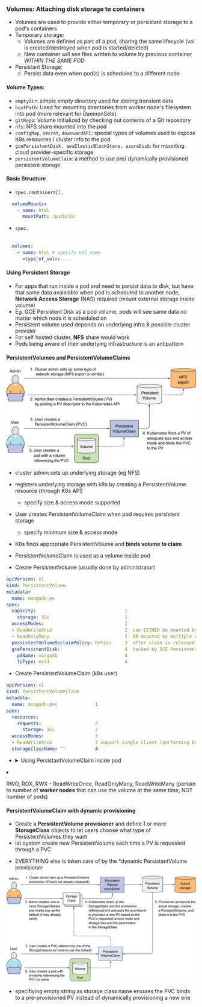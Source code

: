 ### Volumes: Attaching disk storage to containers
- Volumes are used to provide either temporary or persistant storage to a pod's containers
- Temporary storage:
  - Volumes are defined as part of a pod, sharing the same lifecycle (vol is created/destroyed when pod is started/deleted)
  - New container will see files written to volume by previous container *WITHIN THE SAME POD*
- Persistant Storage:
  - Persist data even when pod(s) is scheduled to a different node

#### Volume Types:
- `emptyDir`: simple empty directory used for storing transient data
- `hostPath`: Used for mounting directories from worker node's filesystem into pod (more relevant for DaemonSets)
- `gitRepo`: Volume initialized by checking out contents of a Git repository
- `nfs`: NFS share mounted into the pod
- `configMap`, `secret`, `downwardAPI`: special types of volumes used to expose K8s resources / cluster info to the pod
- `gcePersistentDisk, awsElasticBlockStore, azureDisk`: for mounting cloud provider-specific storage
- `persistentVolumeClaim`: a method to use pre/ dynamically provisioned persistent storage

#### Basic Structure
- `spec.containers[].`
```yaml
  volumeMounts:
    - name: html
      mountPath: /path/dir
```
- `spec.`
```yaml

  volumes:
    - name: html # specify vol name
      <type_of_vol>: ...
```

#### Using Persistent Storage
* For apps that run inside a pod and need to persist data to disk, but have that same data avaialable when pod is scheduled 
  to another node, **Network Access Storage** (NAS) required (mount external storage inside volume)
* Eg. GCE Persistent Disk as a pod volume, pods will see same data no matter which node it is scheduled on
* Persistent volume used depends on underlying infra & possible cluster provider
* For self hosted cluster, **NFS** share would work
* Pods being aware of their underlying infrastructure is an antipattern

#### PersistentVolumes and PersistentVolumeClaims
![Pv & PVCs][fig_6_6]
* cluster admin sets up underlying storage (eg NFS) 
* registers underlying storage with k8s by creating a PersistentVolume resource (through K8s API)
  * specify size & access mode supported
* User creates PersistentVolumeClaim when pod requires persistent storage
  * specify minimum size & access mode
* K8s finds appropriate PersistentVolume and **binds volume to claim**
* PersistentVolumeClaim is used as a volume inside pod

* Create PersistentVolume (usually done by administrator)
```yaml
apiVersion: v1
kind: PersistentVolume
metadata:
  name: mongodb-pv
spec:
  capacity:                                 1
    storage: 1Gi                            1
  accessModes:                              2  
  - ReadWriteOnce                           2  can EITHER be mounted by single client for reading and writing
  - ReadOnlyMany                            2  OR mounted by multiple clients for reading only 
  persistentVolumeReclaimPolicy: Retain     3  after claim is released, PersistentVolume should not be erased/deleted
  gcePersistentDisk:                        4  backed by GCE Persistent Disk
    pdName: mongodb                         4
    fsType: ext4                            4
```

* Create PersistentVolumeClaim (k8s user)
```yaml
apiVersion: v1
kind: PersistentVolumeClaim
metadata:
  name: mongodb-pvc              1
spec:
  resources:
    requests:                    2
      storage: 1Gi               2
  accessModes:                   3
  - ReadWriteOnce                3 support single client (performing both read and writes)
  storageClassName: ""           4
```

* <details><summary>Using PersistantVolumeClaim inside pod</summary>
  
  - Best way to attach persistant storage to a pod is to only create the `PersistentVolumeClaim` as a `spec.volumes` and **mount** volume in `spec.containers[].volumeMounts`
  - PersistentVolumeClaim
    ```yaml
    apiVersion: v1
    kind: PersistentVolumeClaim
    metadata:
      name: my-persistent-vol-claim
    spec:
      resources:
        requests:
          storage: 1Gi
      accessModes:
        - ReadWriteOnce
    ```
  - Use PersistentVolumeClaim in Pod (cluster will dynamically provision PersistentVolume and underlying storage)
      ```yaml
      apiVersion: v1
      kind: Pod
      metadata:
        name: mongodb
      spec:
        containers:
          - name: mongo
            image: mongodb
            volumeMounts:
              - name: mongodb-vol
                mountPath: /data/db
        volumes:
          - name: mongodb-vol
            persistentVolumeClaim:
              claimName: my-persistent-vol-claim

      ```
    </details>

* RWO, ROX, RWX - ReadWriteOnce, ReadOnlyMany, ReadWriteMany (pertain to number of **worker nodes** that can use the volume 
at the same time, NOT number of pods)

#### PersistentVolumeClaim with dynamic provisioning
* Create a **PersistentVolume provisioner** and define 1 or more **StorageClass** objects to let users choose what type of PersistentVolumes they want
* let system create new PersistentVolume each time a PV is requested through a PVC

- EVERYTHING else is taken care of by the *dynamic PersistantVolume provisioner  

![Complete picture of dynamic provisioning][fig_6_10]

* specifiying empty string as storage class name ensures the PVC binds to a pre-provisioned PV instead of dynamically
provisioning a new one









[fig_6_10]: ./images/06fig10_alt.jpg "Figure 6.10 The complete picture of dynamic provisioning of PersistantVolumes"
[fig_6_6]: ./images/06fig06_alt.jpg "Figure 6.6 Persistent Volumes are provisioned by cluster admins and consumed by pods through PersistentVolumeClaims"
